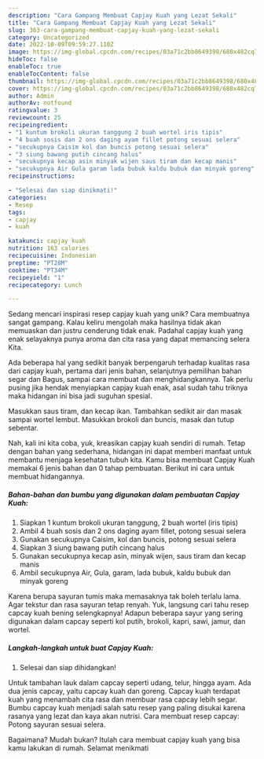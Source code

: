```yaml
---
description: "Cara Gampang Membuat Capjay Kuah yang Lezat Sekali"
title: "Cara Gampang Membuat Capjay Kuah yang Lezat Sekali"
slug: 363-cara-gampang-membuat-capjay-kuah-yang-lezat-sekali
category: Uncategorized
date: 2022-10-09T09:59:27.110Z
image: https://img-global.cpcdn.com/recipes/03a71c2bb8649398/680x482cq70/capjay-kuah-foto-resep-utama.jpg
hideToc: false
enableToc: true
enableTocContent: false
thumbnail: https://img-global.cpcdn.com/recipes/03a71c2bb8649398/680x482cq70/capjay-kuah-foto-resep-utama.jpg
cover: https://img-global.cpcdn.com/recipes/03a71c2bb8649398/680x482cq70/capjay-kuah-foto-resep-utama.jpg
author: Admin
authorAv: notfound
ratingvalue: 3
reviewcount: 25
recipeingredient:
- "1 kuntum brokoli ukuran tanggung 2 buah wortel iris tipis"
- "4 buah sosis dan 2 ons daging ayam fillet potong sesuai selera"
- "secukupnya Caisim kol dan buncis potong sesuai selera"
- "3 siung bawang putih cincang halus"
- "secukupnya kecap asin minyak wijen saus tiram dan kecap manis"
- "secukupnya Air Gula garam lada bubuk kaldu bubuk dan minyak goreng"
recipeinstructions:

- "Selesai dan siap dinikmati!"
categories:
- Resep
tags:
- capjay
- kuah

katakunci: capjay kuah 
nutrition: 163 calories
recipecuisine: Indonesian
preptime: "PT28M"
cooktime: "PT34M"
recipeyield: "1"
recipecategory: Lunch

---
```





Sedang mencari inspirasi resep capjay kuah yang unik? Cara membuatnya sangat gampang. Kalau keliru mengolah maka hasilnya tidak akan memuaskan dan justru cenderung tidak enak. Padahal capjay kuah yang enak selayaknya punya aroma dan cita rasa yang dapat memancing selera Kita.





Ada beberapa hal yang sedikit banyak berpengaruh terhadap kualitas rasa dari capjay kuah, pertama dari jenis bahan, selanjutnya pemilihan bahan segar dan Bagus, sampai cara membuat dan menghidangkannya. Tak perlu pusing jika hendak menyiapkan capjay kuah enak,      asal sudah tahu triknya maka hidangan ini bisa jadi suguhan spesial.














Masukkan saus tiram, dan kecap ikan. Tambahkan sedikit air dan masak sampai wortel lembut. Masukkan brokoli dan buncis, masak dan tutup sebentar.






Nah, kali ini kita coba, yuk, kreasikan capjay kuah sendiri di rumah. Tetap dengan bahan yang sederhana, hidangan ini dapat memberi manfaat untuk membantu menjaga kesehatan tubuh kita. Kamu bisa membuat Capjay Kuah memakai 6 jenis bahan dan 0 tahap pembuatan. Berikut ini cara untuk membuat hidangannya.

<!--inarticleads1-->

##### Bahan-bahan dan bumbu yang digunakan dalam pembuatan Capjay Kuah:

1. Siapkan 1 kuntum brokoli ukuran tanggung, 2 buah wortel (iris tipis)
1. Ambil 4 buah sosis dan 2 ons daging ayam fillet, potong sesuai selera
1. Gunakan secukupnya Caisim, kol dan buncis, potong sesuai selera
1. Siapkan 3 siung bawang putih cincang halus
1. Gunakan secukupnya kecap asin, minyak wijen, saus tiram dan kecap manis
1. Ambil secukupnya Air, Gula, garam, lada bubuk, kaldu bubuk dan minyak goreng


Karena berupa sayuran tumis maka memasaknya tak boleh terlalu lama. Agar tekstur dan rasa sayuran tetap renyah. Yuk, langsung cari tahu resep capcay kuah bening selengkapnya! Adapun beberapa sayur yang sering digunakan dalam capcay seperti kol putih, brokoli, kapri, sawi, jamur, dan wortel. 

<!--inarticleads2-->

##### Langkah-langkah untuk buat Capjay Kuah:


1. Selesai dan siap dihidangkan!

Untuk tambahan lauk dalam capcay seperti udang, telur, hingga ayam. Ada dua jenis capcay, yaitu capcay kuah dan goreng. Capcay kuah terdapat kuah yang menambah cita rasa dan membuar rasa capcay lebih segar. Bumbu capcay kuah menjadi salah satu resep yang paling disukai karena rasanya yang lezat dan kaya akan nutrisi. Cara membuat resep capcay: Potong sayuran sesuai selera. 

Bagaimana? Mudah bukan? Itulah cara membuat capjay kuah yang bisa kamu lakukan di rumah. Selamat menikmati
